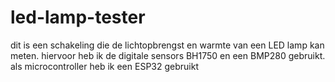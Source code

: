 # led-lamp-tester
dit is een schakeling die de lichtopbrengst en warmte van een LED lamp kan meten. hiervoor heb ik de digitale sensors BH1750 en een BMP280 gebruikt. als microcontroller heb ik een ESP32 gebruikt
